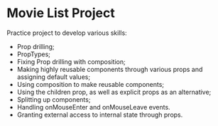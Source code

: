 # Movie List Project

Practice project to develop various skills:

- Prop drilling;
- PropTypes;
- Fixing Prop drilling with composition;
- Making highly reusable components through various props and assigning default values;
- Using composition to make reusable components;
- Using the children prop, as well as explicit props as an alternative;
- Splitting up components;
- Handling onMouseEnter and onMouseLeave events.
- Granting external access to internal state through props.
